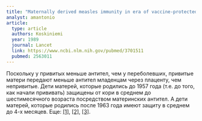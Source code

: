 ```yaml
---
title: "Maternally derived measles immunity in era of vaccine-protected mothers"
analyst: amantonio
article:
  type: article
  authors: Koskiniemi
  year: 1989
  journal: Lancet
  link: https://www.ncbi.nlm.nih.gov/pubmed/3701511
  pubmed: 2563011
---
```


Поскольку у привитых меньше антител, чем у переболевших, привитые матери передают меньше антител младенцам через плаценту, чем непривитые.
Дети матерей, которые родились до 1957 года (т.е. до того, как начали прививать) защищены от кори в среднем до шестимесячного возраста посредством материнских антител. А дети матерей, которые родились после 1963 года имеют защиту в среднем до 4-х месяцев. Еще: [[1]](https://www.ncbi.nlm.nih.gov/pubmed/23661802), [[2]](https://www.ncbi.nlm.nih.gov/pubmed/18815232), [[3]](https://www.ncbi.nlm.nih.gov/pubmed/17629601).
